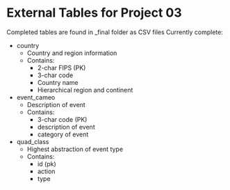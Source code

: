 # External Tables for Project 03

Completed tables are found in \_final folder as CSV files
Currently complete:

- country
  - Country and region information
  - Contains:
    - 2-char FIPS (PK)
    - 3-char code
    - Country name
    - Hierarchical region and continent
- event_cameo
  - Description of event
  - Contains:
    - 3-char code (PK)
    - description of event
    - category of event
- quad_class
  - Highest abstraction of event type
  - Contains:
    - id (pk)
    - action
    - type
